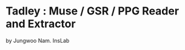 Tadley : Muse / GSR / PPG Reader and Extractor
==============================================

by Jungwoo Nam. InsLab